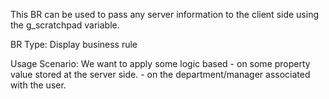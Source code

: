 This BR can be used to pass any server information to the client side using the g_scratchpad variable.

BR Type:  Display business rule

Usage Scenario: We want to apply some logic based
    - on some property value stored at the server side.
    - on the department/manager associated with the user.

 